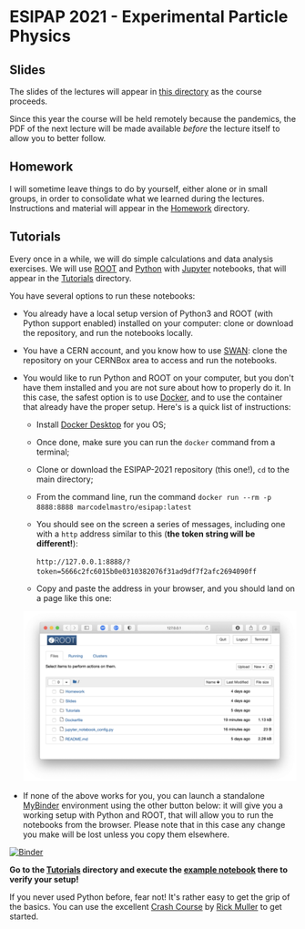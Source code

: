 # ESIPAP 2021 - Experimental Particle Physics

## Slides

The slides of the lectures will appear in [this directory](Slides) as the course proceeds. 

Since this year the course will be held remotely because  the pandemics, the PDF of the next lecture will be made available *before* the lecture itself to allow you to better follow.

## Homework

I will sometime leave things to do by yourself, either alone or in small groups, in order to consolidate what we learned during the lectures. Instructions and material will appear in the [Homework](Homework) directory.

## Tutorials

Every once in a while, we will do simple calculations and data analysis exercises. 
We will use [ROOT](https://root.cern) and [Python](https://www.python.org) with [Jupyter](https://jupyter.org) notebooks, that will appear in the [Tutorials](Tutorials) directory. 

You have several options to run these notebooks:

- You already have a local setup version of Python3 and ROOT (with Python support enabled) installed on your computer: clone or download the repository, and run the notebooks locally.

- You have a CERN account, and you know how to use [SWAN](http://swan.cern.ch): clone the repository on your CERNBox area to access and run the notebooks.

- You would like to run Python and ROOT on your computer, but you don't have them installed and you are not sure about how to properly do it. In this case, the safest option is to use [Docker](https://www.docker.com), and to use the container that already have the proper setup. Here's is a quick list of instructions:
   * Install [Docker Desktop](https://www.docker.com/products/docker-desktop) for you OS;
   * Once done, make sure you can run the `docker` command from a terminal;
   * Clone or download the ESIPAP-2021 repository (this one!), `cd` to the main directory;
   * From the command line, run the command `docker run --rm -p 8888:8888 marcodelmastro/esipap:latest`
   * You should see on the screen a series of messages, including one with a `http` address similar to this (**the token string will be different!**):
   
     `http://127.0.0.1:8888/?token=5666c2fc6015b0e0310382076f31ad9df7f2afc2694090ff`

   * Copy and paste the address in your browser, and you should land on a page like this one:
   
   ![ROOT Notebook browser](browser.png)


- If none of the above works for you, you can launch a standalone [MyBinder](https://mybinder.org) environment using the other button below: it will give you a working setup with Python and ROOT, that will allow you to run the notebooks from the browser. Please note that in this case any change you make will be lost unless you copy them elsewhere.

[![Binder](https://mybinder.org/badge_logo.svg)](https://mybinder.org/v2/gh/marcodelmastro/ESIPAP-2021/main)

**Go to the [Tutorials](Tutorials) directory and execute the [example notebook](Tutorials/TestSetup.ipynb) there to verify your setup!**

If you never used Python before, fear not! It's rather easy to get the grip of the basics. You can use the excellent [Crash Course](https://github.com/rpmuller/PythonCrashCourse) by [Rick Muller](http://www.cs.sandia.gov/~rmuller/) to get started.
